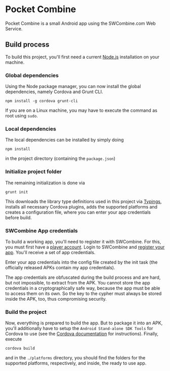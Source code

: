 # Pocket Combine #

Pocket Combine is a small Android app using the SWCombine.com Web Service.

## Build process ##

To build this project, you'll first need a current [Node.js][nodejs]
installation on your machine.

[nodejs]: https://nodejs.org/en/download/

### Global dependencies ###

Using the Node package manager, you can now install the global dependencies,
namely Cordova and Grunt CLI.

    npm install -g cordova grunt-cli

If you are on a Linux machine, you may have to execute the command as root
using `sudo`.

### Local dependencies ###

The local dependencies can be installed by simply doing

    npm install

in the project directory (containing the `package.json`)

### Initialize project folder ###

The remaining initialization is done via

    grunt init

This downloads the library type definitions used in this project via
[Typings][Typings], installs all necessary Cordova plugins, adds the supported
platforms and creates a configuration file, where you can enter your app
credentials before build.

[Typings]: https://github.com/typings/typings

### SWCombine App credentials ###

To build a working app, you'll need to register it with SWCombine. For this,
you must first have a [player account][swcombine]. Login to SWCombine and
[register your app][register-app]. You'll receive a set of app credentials.

Enter your app credentials into the config file created by the init task
(the officially released APKs contain my app credentials).

The app credentials are obfuscated during the build process and are hard, but
not impossible, to extract from the APK. You cannot store the app credentials
in a cryptographically safe way, because the app must be able to access them
on its own. So the key to the cypher must always be stored inside the APK, too,
thus compromising security.

[swcombine]: http://www.swcombine.com/
[register-app]: http://www.swcombine.com/ws/registration/

### Build the project ###

Now, everything is prepared to build the app. But to package it into an APK,
you'll additionally have to setup the `Android Stand-alone SDK Tools` for
Cordova to use (see the [Cordova documentation][cordova-android] for
instructions). Finally, execute

    cordova build

and in the `./platforms` directory, you should find the folders for the
supported platforms, respectively, and inside, the ready to use app.

[cordova-android]: https://cordova.apache.org/docs/en/latest/guide/platforms/android/index.html
